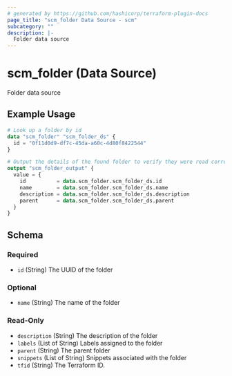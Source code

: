 ```yaml
---
# generated by https://github.com/hashicorp/terraform-plugin-docs
page_title: "scm_folder Data Source - scm"
subcategory: ""
description: |-
  Folder data source
---
```


# scm_folder (Data Source)

Folder data source

## Example Usage

```terraform
# Look up a folder by id
data "scm_folder" "scm_folder_ds" {
  id = "0f11d0d9-df7c-45da-a60c-4d80f8422544"
}

# Output the details of the found folder to verify they were read correctly.
output "scm_folder_output" {
  value = {
    id          = data.scm_folder.scm_folder_ds.id
    name        = data.scm_folder.scm_folder_ds.name
    description = data.scm_folder.scm_folder_ds.description
    parent      = data.scm_folder.scm_folder_ds.parent
  }
}
```

<!-- schema generated by tfplugindocs -->
## Schema

### Required

- `id` (String) The UUID of the folder

### Optional

- `name` (String) The name of the folder

### Read-Only

- `description` (String) The description of the folder
- `labels` (List of String) Labels assigned to the folder
- `parent` (String) The parent folder
- `snippets` (List of String) Snippets associated with the folder
- `tfid` (String) The Terraform ID.
